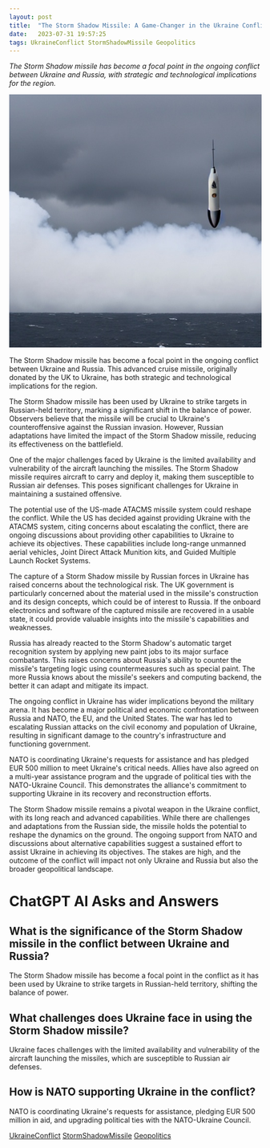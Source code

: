 ```yaml
---
layout: post
title:  "The Storm Shadow Missile: A Game-Changer in the Ukraine Conflict"
date:   2023-07-31 19:57:25 
tags: UkraineConflict StormShadowMissile Geopolitics
---
```

*The Storm Shadow missile has become a focal point in the ongoing conflict between Ukraine and Russia, with strategic and technological implications for the region.*

![An image of the Storm Shadow missile flying through a cloudy sky, showcasing its advanced capabilities.](/assets/7370124f-7201-443e-977a-c472c93e2df2.jpg "The Storm Shadow Missile: A Game-Changer in the Ukraine Conflict")

The Storm Shadow missile has become a focal point in the ongoing conflict between Ukraine and Russia. This advanced cruise missile, originally donated by the UK to Ukraine, has both strategic and technological implications for the region.

The Storm Shadow missile has been used by Ukraine to strike targets in Russian-held territory, marking a significant shift in the balance of power. Observers believe that the missile will be crucial to Ukraine's counteroffensive against the Russian invasion. However, Russian adaptations have limited the impact of the Storm Shadow missile, reducing its effectiveness on the battlefield.

One of the major challenges faced by Ukraine is the limited availability and vulnerability of the aircraft launching the missiles. The Storm Shadow missile requires aircraft to carry and deploy it, making them susceptible to Russian air defenses. This poses significant challenges for Ukraine in maintaining a sustained offensive.

The potential use of the US-made ATACMS missile system could reshape the conflict. While the US has decided against providing Ukraine with the ATACMS system, citing concerns about escalating the conflict, there are ongoing discussions about providing other capabilities to Ukraine to achieve its objectives. These capabilities include long-range unmanned aerial vehicles, Joint Direct Attack Munition kits, and Guided Multiple Launch Rocket Systems.

The capture of a Storm Shadow missile by Russian forces in Ukraine has raised concerns about the technological risk. The UK government is particularly concerned about the material used in the missile's construction and its design concepts, which could be of interest to Russia. If the onboard electronics and software of the captured missile are recovered in a usable state, it could provide valuable insights into the missile's capabilities and weaknesses.

Russia has already reacted to the Storm Shadow's automatic target recognition system by applying new paint jobs to its major surface combatants. This raises concerns about Russia's ability to counter the missile's targeting logic using countermeasures such as special paint. The more Russia knows about the missile's seekers and computing backend, the better it can adapt and mitigate its impact.

The ongoing conflict in Ukraine has wider implications beyond the military arena. It has become a major political and economic confrontation between Russia and NATO, the EU, and the United States. The war has led to escalating Russian attacks on the civil economy and population of Ukraine, resulting in significant damage to the country's infrastructure and functioning government.

NATO is coordinating Ukraine's requests for assistance and has pledged EUR 500 million to meet Ukraine's critical needs. Allies have also agreed on a multi-year assistance program and the upgrade of political ties with the NATO-Ukraine Council. This demonstrates the alliance's commitment to supporting Ukraine in its recovery and reconstruction efforts.

The Storm Shadow missile remains a pivotal weapon in the Ukraine conflict, with its long reach and advanced capabilities. While there are challenges and adaptations from the Russian side, the missile holds the potential to reshape the dynamics on the ground. The ongoing support from NATO and discussions about alternative capabilities suggest a sustained effort to assist Ukraine in achieving its objectives. The stakes are high, and the outcome of the conflict will impact not only Ukraine and Russia but also the broader geopolitical landscape.



# ChatGPT AI Asks and Answers
## What is the significance of the Storm Shadow missile in the conflict between Ukraine and Russia?
The Storm Shadow missile has become a focal point in the conflict as it has been used by Ukraine to strike targets in Russian-held territory, shifting the balance of power.

## What challenges does Ukraine face in using the Storm Shadow missile?
Ukraine faces challenges with the limited availability and vulnerability of the aircraft launching the missiles, which are susceptible to Russian air defenses.

## How is NATO supporting Ukraine in the conflict?
NATO is coordinating Ukraine's requests for assistance, pledging EUR 500 million in aid, and upgrading political ties with the NATO-Ukraine Council.


[UkraineConflict](/tags/UkraineConflict) [StormShadowMissile](/tags/StormShadowMissile) [Geopolitics](/tags/Geopolitics)